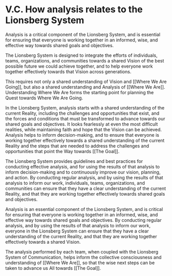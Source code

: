 # V.C. How analysis relates to the Lionsberg System

Analysis is a critical component of the Lionsberg System, and is essential for ensuring that everyone is working together in an informed, wise, and effective way towards shared goals and objectives. 

The Lionsberg System is designed to integrate the efforts of individuals, teams, organizations, and communities towards a shared Vision of the best possible future we could achieve together, and to help everyone work together effectively towards that Vision across generations.

This requires not only a shared understanding of Vision and [[Where We Are Going]], but also a shared understanding and Analysis of [[Where We Are]]. Understanding Where We Are forms the starting point for planning the Quest towards Where We Are Going. 

In the Lionsberg System, analysis starts with a shared understanding of the current Reality, including the challenges and opportunities that exist, and the forces and conditions that must be transformed to advance towards our shared goals and objectives. It looks fearlessly at even the most difficult realities, while maintaining faith and hope that the Vision can be achieved. Analysis helps to inform decision-making, and to ensure that everyone is working together effectively towards a shared understanding of the current Reality and the steps that are needed to address the challenges and opportunities that point the Way towards [[The Goal]]. 

The Lionsberg System provides guidelines and best practices for conducting effective analysis, and for using the results of that analysis to inform decision-making and to continuously improve our vision, planning, and action. By conducting regular analysis, and by using the results of that analysis to inform our work, individuals, teams, organizations, and communities can ensure that they have a clear understanding of the current Reality, and that they are working together effectively towards shared goals and objectives.

Analysis is an essential component of the Lionsberg System, and is critical for ensuring that everyone is working together in an informed, wise, and effective way towards shared goals and objectives. By conducting regular analysis, and by using the results of that analysis to inform our work, everyone in the Lionsberg System can ensure that they have a clear understanding of the current Reality, and that they are working together effectively towards a shared Vision.

The analysis performed by each team, when coupled with the Lionsberg System of Communication, helps inform the collective consciousness and understanding of [[Where We Are]], so that the wise next steps can be taken to advance us All towards [[The Goal]]. 